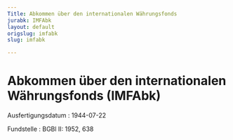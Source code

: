 ```yaml
---
Title: Abkommen über den internationalen Währungsfonds
jurabk: IMFAbk
layout: default
origslug: imfabk
slug: imfabk

---
```


# Abkommen über den internationalen Währungsfonds (IMFAbk)

Ausfertigungsdatum
:   1944-07-22

Fundstelle
:   BGBl II: 1952, 638

